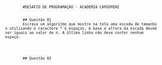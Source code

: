             #DESAFIO DE PROGRAMAÇÃO - ACADEMIA CAPGEMINI
           
            
            ## Questão 01
            Escreva um algoritmo que mostre na tela uma escada de tamanho n utilizando o caractere * e espaços. A base e altura da escada devem ser iguais ao valor de n. A última linha não deve conter nenhum espaço.
            
           
      
            
            ## Questão 02
            
